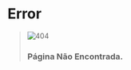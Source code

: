 
# Error

> ![404](https://fcasfs-of.cloud-fs.net/404.png)
> ### **Página Não Encontrada.**
  
  
<br/><br/>
